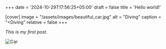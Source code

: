 +++
date = '2024-10-29T17:56:25+05:00'
draft = false
title = 'Hello world!'

[cover]
image = "/assets/images/beautiful_car.jpg"
alt = "Diving"
caption = "<Diving"
relative = false
+++

*This is my first post.*

![Car](/assets/images/beautiful_car.jpg#center)
<!-- {{< figure align=center src="/assets/images/beautiful_car.jpg#center" >}} -->